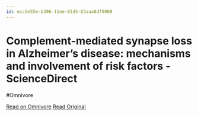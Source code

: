 ```yaml
---
id: ecc5e55e-b306-11ee-81d5-63aaa8df0008
---
```


# Complement-mediated synapse loss in Alzheimer’s disease: mechanisms and involvement of risk factors - ScienceDirect
#Omnivore

[Read on Omnivore](https://omnivore.app/me/complement-mediated-synapse-loss-in-alzheimer-s-disease-mechanis-18d09229c9e)
[Read Original](https://www.sciencedirect.com/science/article/pii/S0166223623002722?dgcid=rss_sd_all)

